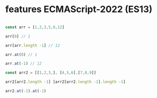 # features ECMAScript-2022 (ES13)

```javascript

const arr = [1,2,3,5,8,12]

arr[0] // 1

arr[arr.length -1] // 12

arr.at(0) // 1

arr.at(-1) // 12

const arr2 = [[1,2,3,], [4,5,6],[7,8,9]]

arr2[arr2.length -1] [arr2[arr2.length -1].length -1]

arr2.at(-1).at(-1)
```
